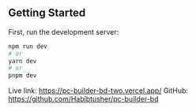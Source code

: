 

## Getting Started

First, run the development server:

```bash
npm run dev
# or
yarn dev
# or
pnpm dev
```
Live link: https://pc-builder-bd-two.vercel.app/
GitHub: https://github.com/Habibtusher/pc-builder-bd

